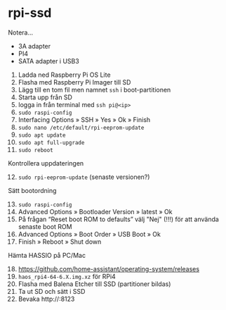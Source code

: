 # rpi-ssd

Notera...
* 3A adapter
* PI4
* SATA adapter i USB3


1. Ladda ned Raspberry Pi OS Lite
2. Flasha med Raspberry Pi Imager till SD
3. Lägg till en tom fil men namnet ```ssh``` i boot-partitionen
4. Starta upp från SD
5. logga in från terminal med ```ssh pi@<ip>```
6. ```sudo raspi-config```
7. Interfacing Options » SSH » Yes » Ok » Finish
8. ```sudo nano /etc/default/rpi-eeprom-update```
9. ```sudo apt update```
10. ```sudo apt full-upgrade```
11. ```sudo reboot```

Kontrollera uppdateringen

12. ```sudo rpi-eeprom-update``` (senaste versionen?)

Sätt bootordning

13. ```sudo raspi-config```
14. Advanced Options » Bootloader Version » latest » Ok
15. På frågan “Reset boot ROM to defaults” välj "Nej" (!!!) för att använda senaste boot ROM
16. Advanced Options » Boot Order » USB Boot » Ok
17. Finish » Reboot » Shut down

Hämta HASSIO på PC/Mac

18. https://github.com/home-assistant/operating-system/releases
19. ```haos_rpi4-64-6.X.img.xz``` för RPi4
20. Flasha med Balena Etcher till SSD (partitioner bildas)
21. Ta ut SD och sätt i SSD
22. Bevaka  http://<ip>:8123
